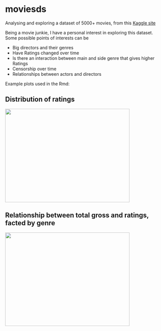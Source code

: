 # moviesds
Analysing and exploring a dataset of 5000+ movies, from this [Kaggle site](https://www.kaggle.com/datasets/carolzhangdc/imdb-5000-movie-dataset/code)

Being a movie junkie, I have a personal interest in exploring this dataset. Some possible points of interests can be

- Big directors and their genres 
- Have Ratings changed over time 
- Is there an interaction between main and side genre that gives higher Ratings 
- Censorship over time 
- Relationships between actors and directors

Example plots used in the Rmd:

## Distribution of ratings
<img src="https://github.com/ianian-dot/moviesds/assets/59313290/06a1f9d1-bad9-4554-9a48-b4350a046fa8" width="400" height="300">

## Relationship between total gross and ratings, facted by genre
<img src="https://github.com/ianian-dot/moviesds/assets/59313290/5cef4ddc-a148-4fc0-8ec7-40a40d4cf880" width="400" height="300">
